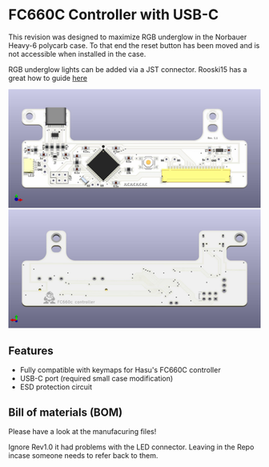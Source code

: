 # FC660C Controller with USB-C

This revision was designed to maximize RGB underglow in the Norbauer Heavy-6 polycarb case.  To that end the reset button has been moved and is not accessible when installed in the case.  

RGB underglow lights can be added via a JST connector. Rooski15 has a great how to guide [here](https://www.keebtalk.com/t/adding-rgb-to-fc660c-with-hasu-controller/14484)

![FC660CFront](fc660c.dk.jpg)
![FC660CBack](fc660c.dk.back.jpg)

## Features
- Fully compatible with keymaps for Hasu's FC660C controller
- USB-C port (required small case modification)
- ESD protection circuit

## Bill of materials (BOM)
Please have a look at the manufacuring files!

Ignore Rev1.0 it had problems with the LED connector.  Leaving in the Repo incase someone needs to refer back to them.
